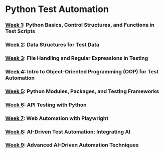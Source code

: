 # Python Test Automation

### [Week 1](weeks/week01/week01.md): Python Basics, Control Structures, and Functions in Test Scripts

### [Week 2](weeks/week02/week02.md): Data Structures for Test Data

### [Week 3](weeks/week03/week03.md): File Handling and Regular Expressions in Testing

### [Week 4](weeks/week04/week04.md): Intro to Object-Oriented Programming (OOP) for Test Automation

### [Week 5](weeks/week05/week05.md): Python Modules, Packages, and Testing Frameworks

### [Week 6](weeks/week06/week06.md): API Testing with Python

### [Week 7](weeks/week07/week07.md): Web Automation with Playwright

### [Week 8](weeks/week08/week08.md): AI-Driven Test Automation: Integrating AI

### [Week 9](weeks/week09/week09.md): Advanced AI-Driven Automation Techniques


